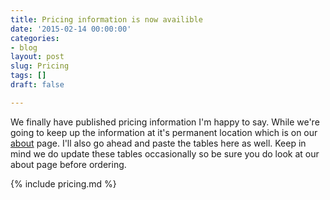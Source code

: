 ```yaml
---
title: Pricing information is now availible
date: '2015-02-14 00:00:00'
categories:
- blog
layout: post
slug: Pricing
tags: []
draft: false

---
```

We finally have published pricing information I'm happy to say. While we're going to keep up the information at it's permanent location which is on our [about](/about) page. I'll also go ahead and paste the tables here as well. Keep in mind we do update these tables occasionally so be sure you do look at our about page before ordering.

{% include pricing.md %}
